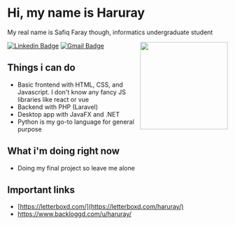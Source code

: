 # Hi, my name is Haruray
My real name is Safiq Faray though, informatics undergraduate student

<img align='right' src='https://cdn.discordapp.com/attachments/1141966002129748021/1157642075811090503/literally_me.gif?ex=651959b2&is=65180832&hm=da0e940640bcbfef51d4c9204eab601e5298e8c5062cc2f13047e8655debf371&' width='200"'>

[![Linkedin Badge](https://img.shields.io/badge/-safiqfaray-blue?style=flat-square&logo=Linkedin&logoColor=white&link=https://www.linkedin.com/in/safiq-faray/)](https://www.linkedin.com/in/safiq-faray/) 
[![Gmail Badge](https://img.shields.io/badge/-syafiqfaray3@gmail.com-c14438?style=flat-square&logo=Gmail&logoColor=white&link=mailto:syafiqfaray3@gmail.com)](mailto:syafiqfaray3@gmail.com)

## Things i can do
- Basic frontend with HTML, CSS, and Javascript. I don't know any fancy JS libraries like react or vue
- Backend with PHP (Laravel)
- Desktop app with JavaFX and .NET
- Python is my go-to language for general purpose
## What i'm doing right now
- Doing my final project so leave me alone
## Important links
- [https://letterboxd.com/](https://letterboxd.com/haruray/)
- https://www.backloggd.com/u/haruray/
